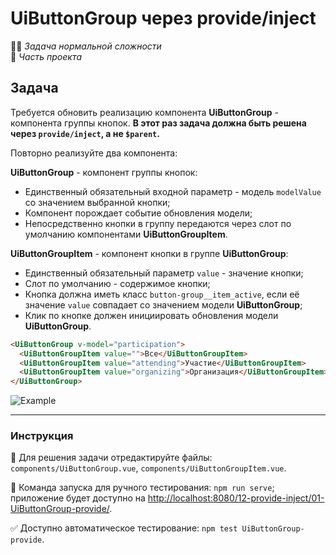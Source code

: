 # UiButtonGroup через provide/inject

👷🏻 _Задача нормальной сложности_\
💼 _Часть проекта_

<!--start_statement-->

## Задача

Требуется обновить реализацию компонента **UiButtonGroup** - компонента группы кнопок. **В этот раз задача должна быть
решена через `provide/inject`, а не `$parent`.**

Повторно реализуйте два компонента:

**UiButtonGroup** - компонент группы кнопок:

- Единственный обязательный входной параметр - модель `modelValue` со значением выбранной кнопки;
- Компонент порождает событие обновления модели;
- Непосредственно кнопки в группу передаются через слот по умолчанию компонентами **UiButtonGroupItem**.

**UiButtonGroupItem** - компонент кнопки в группе **UiButtonGroup**:

- Единственный обязательный параметр `value` - значение кнопки;
- Слот по умолчанию - содержимое кнопки;
- Кнопка должна иметь класс `button-group__item_active`, если её значение `value` совпадает со значением модели
  **UiButtonGroup**;
- Клик по кнопке должен инициировать обновления модели **UiButtonGroup**.

```html
<UiButtonGroup v-model="participation">
  <UiButtonGroupItem value="">Все</UiButtonGroupItem>
  <UiButtonGroupItem value="attending">Участие</UiButtonGroupItem>
  <UiButtonGroupItem value="organizing">Организация</UiButtonGroupItem>
</UiButtonGroup>
```

<img src="https://i.imgur.com/gTHgyeE.gif" alt="Example" />
<!--end_statement-->

---

### Инструкция

📝 Для решения задачи отредактируйте файлы: `components/UiButtonGroup.vue`, `components/UiButtonGroupItem.vue`.

🚀 Команда запуска для ручного тестирования: `npm run serve`;\
приложение будет доступно на [http://localhost:8080/12-provide-inject/01-UiButtonGroup-provide/](http://localhost:8080/12-provide-inject/01-UiButtonGroup-provide/).

✅ Доступно автоматическое тестирование: `npm test UiButtonGroup-provide`.
